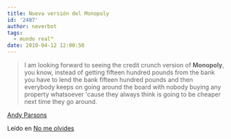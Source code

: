 ```yaml
---
title: Nueva versión del Monopoly
id: '2487'
author: neverbot
tags:
  - mundo real™
date: 2010-04-12 12:00:50
---
```


> I am looking forward to seeing the credit crunch version of **Monopoly**, you know, instead of getting fifteen hundred pounds from the bank you have to lend the bank fifteen hundred pounds and then everybody keeps on going around the board with nobody buying any property whatsoever 'cause they always think is going to be cheaper next time they go around.

[Andy Parsons](http://en.wikipedia.org/wiki/Andy_Parsons)

Leído en [No me olvides](http://nomeolvids.blogspot.com/2010/04/monopoly-version-contraccion-del.html)